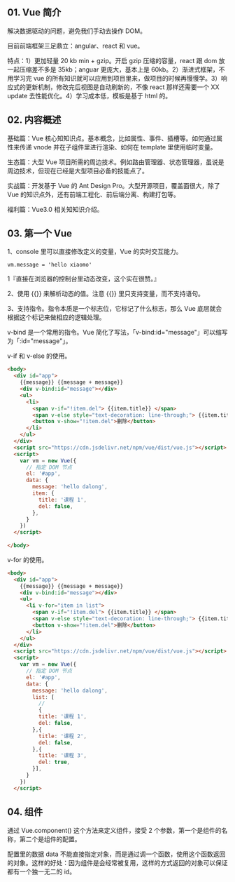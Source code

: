 ## 01. Vue 简介

解决数据驱动的问题，避免我们手动去操作 DOM。

目前前端框架三足鼎立：angular、react 和 vue。

特点：1）更加轻量 20 kb min + gzip。开启 gzip 压缩的容量，react 跟 dom 放一起压缩差不多是 35kb；anguar 更庞大，基本上是 60kb。2）渐进式框架，不用学习完 vue 的所有知识就可以应用到项目里来，做项目的时候再慢慢学。3）响应式的更新机制，修改完后视图是自动刷新的，不像 react 那样还需要一个 XX update 去性能优化。4）学习成本低，模板是基于 html 的。

## 02. 内容概述

基础篇：Vue 核心知知识点。基本概念，比如属性、事件、插槽等。如何通过属性来传递 vnode 并在子组件里进行渲染、如何在 template 里使用临时变量。

生态篇：大型 Vue 项目所需的周边技术。例如路由管理器、状态管理器，虽说是周边技术，但现在已经是大型项目必备的技能点了。

实战篇：开发基于 Vue 的 Ant Design Pro。大型开源项目，覆盖面很大，除了 Vue 的知识点外，还有前端工程化、前后端分离、构建打包等。

福利篇：Vue3.0 相关知知识介绍。

## 03. 第一个 Vue

1、console 里可以直接修改定义的变量，Vue 的实时交互能力。

    vm.message = 'hello xiaomo'

1『直接在浏览器的控制台里动态改变，这个实在很赞。』

2、使用 {{}} 来解析动态的值。注意 {{}} 里只支持变量，而不支持语句。

3、支持指令。指令本质是一个标志位，它标记了什么标志，那么 Vue 底层就会根据这个标记来做相应的逻辑处理。

v-bind 是一个常用的指令。Vue 简化了写法，「v-bind:id="message"」可以缩写为「:id="message"」。

v-if 和 v-else 的使用。

```html
<body>
  <div id="app"> 
    {{message}} {{message + message}} 
    <div v-bind:id="message"></div>
    <ul>
      <li>
        <span v-if="!item.del"> {{item.title}} </span>
        <span v-else style="text-decoration: line-through;"> {{item.title}} </span>
        <button v-show="!item.del">删除</button>
      </li>
    </ul>
  </div>
  <script src="https://cdn.jsdelivr.net/npm/vue/dist/vue.js"></script>
  <script>
    var vm = new Vue({
      // 指定 DOM 节点
      el: '#app',
      data: {
        message: 'hello dalong',
        item: {
          title: '课程 1',
          del: false,
        },
      }
    })
  </script>
    
</body>
```

v-for 的使用。

```html
<body>
  <div id="app"> 
    {{message}} {{message + message}} 
    <div v-bind:id="message"></div>
    <ul>
      <li v-for="item in list">
        <span v-if="!item.del"> {{item.title}} </span>
        <span v-else style="text-decoration: line-through;"> {{item.title}} </span>
        <button v-show="!item.del">删除</button>
      </li>
    </ul>
  </div>
  <script src="https://cdn.jsdelivr.net/npm/vue/dist/vue.js"></script>
  <script>
    var vm = new Vue({
      // 指定 DOM 节点
      el: '#app',
      data: {
        message: 'hello dalong',
        list: [
          //
          {
          title: '课程 1',
          del: false,
        },{
          title: '课程 2',
          del: false,
        },{
          title: '课程 3',
          del: true,
        }],
      }
    })
  </script>
```

## 04. 组件

通过 Vue.component() 这个方法来定义组件，接受 2 个参数，第一个是组件的名称，第二个是组件的配置。

配置里的数据 data 不能直接指定对象，而是通过调一个函数，使用这个函数返回的对象。这样的好处：因为组件是会经常被复用，这样的方式返回的对象可以保证都有一个独一无二的 id。











